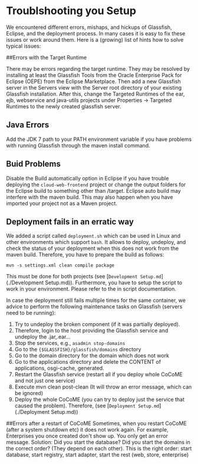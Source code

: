 # Troublshooting you Setup

We encountered different errors, mishaps, and hickups of Glassfish,
Eclipse, and the deployment process. In many cases it is easy to fix
these issues or work around them. Here is a (growing) list of hints
how to solve typical issues:

##Errors with the Target Runtime

There may be errors regarding the target runtime. They may be resolved
by installing at least the Glassfish Tools from the Oracle Enterprise
Pack for Eclipse (OEPE) from the Eclipse Marketplace. Then add a new
Glassfish server in the Servers view with the Server root directory of
your existing Glassfish installation. After this, change the Targeted
Runtimes of the ear, ejb, webservice and java-utils projects under
Properties -> Targeted Runtimes to the newly created glassfish server.

## Java Errors

Add the JDK 7 path to your PATH environment variable if you have
problems with running Glassfish through the maven install command.

## Buid Problems

Disable the Build automatically option in Eclipse if you have trouble 
deploying the `cloud-web-frontend` project or change the output folders
for the Eclipse build to something other than /target. Eclipse auto
build may interfere with the maven build. This may also happen when you
have imported your project not as a Maven project.

## Deployment fails in an erratic way

We added a script called `deployment.sh` which can be used in Linux and
other environments which support `bash`. It allows to deploy, undeploy,
and check the status of your deployment when this does not work from the
maven build. Therefore, you have to prepare the build as follows:

`mvn -s settings.xml clean compile package`

This must be done for both projects (see [`Development Setup.md`](./Development Setup.md)). 
Furthermore, you have to setup the script to work in your environment.
Please refer to the in script documentation.

In case the deployment still fails multiple times for the same
container, we advice to perform the following maintenance tasks on 
Glassfish (servers need to be running):

1. Try to undeploy the broken component (if it was partially deployed).
2. Therefore, login to the host providing the Glassfish service and undeploy the .jar,.ear...
3. Stop the services, e.g., `asadmin stop-domains` 
4. Go to the `{$GLASSFISH}/glassfish/domains` directory
5. Go to the domain directory for the domain which does not work
6. Go to the applications directory and delete the CONTENT of applications, osgi-cache, generated.
7. Restart the Glassfish service (restart all if you deploy whole CoCoME and not just one service)
8. Execute mvn clean post-clean (It will throw an error message, which can be ignored)
9. Deploy the whole CoCoME (you can try to deploy just the service that caused the problem). Therefore,
   (see [`Deployment Setup.md`](./Deployment Setup.md))

##Errors after a restart of CoCoME
Sometimes, when you restart CoCoME (after a system shutdown etc) it does not work again. For example, 
Enterprises you once created don't show up. You only get an error message.
Solution: Did you start the database? Did you start the domains in the correct order? (They depend 
on each other). 
This is the right order: start database, start registry, start adapter, start the rest (web, store, enterprise)
